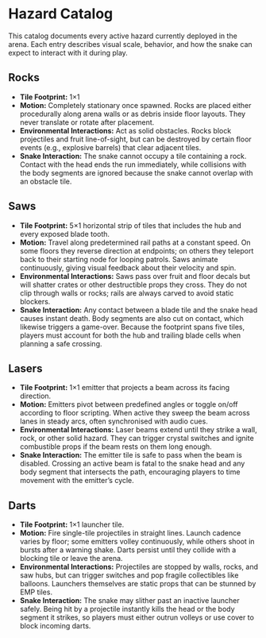 # Hazard Catalog

This catalog documents every active hazard currently deployed in the arena. Each entry describes visual scale, behavior, and how the snake can expect to interact with it during play.

## Rocks
- **Tile Footprint:** 1×1
- **Motion:** Completely stationary once spawned. Rocks are placed either procedurally along arena walls or as debris inside floor layouts. They never translate or rotate after placement.
- **Environmental Interactions:** Act as solid obstacles. Rocks block projectiles and fruit line-of-sight, but can be destroyed by certain floor events (e.g., explosive barrels) that clear adjacent tiles.
- **Snake Interaction:** The snake cannot occupy a tile containing a rock. Contact with the head ends the run immediately, while collisions with the body segments are ignored because the snake cannot overlap with an obstacle tile.

## Saws
- **Tile Footprint:** 5×1 horizontal strip of tiles that includes the hub and every exposed blade tooth.
- **Motion:** Travel along predetermined rail paths at a constant speed. On some floors they reverse direction at endpoints; on others they teleport back to their starting node for looping patrols. Saws animate continuously, giving visual feedback about their velocity and spin.
- **Environmental Interactions:** Saws pass over fruit and floor decals but will shatter crates or other destructible props they cross. They do not clip through walls or rocks; rails are always carved to avoid static blockers.
- **Snake Interaction:** Any contact between a blade tile and the snake head causes instant death. Body segments are also cut on contact, which likewise triggers a game-over. Because the footprint spans five tiles, players must account for both the hub and trailing blade cells when planning a safe crossing.

## Lasers
- **Tile Footprint:** 1×1 emitter that projects a beam across its facing direction.
- **Motion:** Emitters pivot between predefined angles or toggle on/off according to floor scripting. When active they sweep the beam across lanes in steady arcs, often synchronised with audio cues.
- **Environmental Interactions:** Laser beams extend until they strike a wall, rock, or other solid hazard. They can trigger crystal switches and ignite combustible props if the beam rests on them long enough.
- **Snake Interaction:** The emitter tile is safe to pass when the beam is disabled. Crossing an active beam is fatal to the snake head and any body segment that intersects the path, encouraging players to time movement with the emitter’s cycle.

## Darts
- **Tile Footprint:** 1×1 launcher tile.
- **Motion:** Fire single-tile projectiles in straight lines. Launch cadence varies by floor; some emitters volley continuously, while others shoot in bursts after a warning shake. Darts persist until they collide with a blocking tile or leave the arena.
- **Environmental Interactions:** Projectiles are stopped by walls, rocks, and saw hubs, but can trigger switches and pop fragile collectibles like balloons. Launchers themselves are static props that can be stunned by EMP tiles.
- **Snake Interaction:** The snake may slither past an inactive launcher safely. Being hit by a projectile instantly kills the head or the body segment it strikes, so players must either outrun volleys or use cover to block incoming darts.
